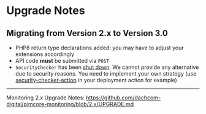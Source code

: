 # Upgrade Notes

## Migrating from Version 2.x to Version 3.0
- PHP8 return type declarations added: you may have to adjust your extensions accordingly
- API code **must** be submitted via `POST`
- `SecurityChecker` has been [shut down](https://github.com/sensiolabs/security-checker). We cannot provide any alternative due to
  security reasons. You need to implement your own strategy 
  (use [security-checker-action](https://github.com/symfonycorp/security-checker-action) in your deployment action for example)

***

Monitoring 2.x Upgrade Notes: https://github.com/dachcom-digital/pimcore-monitoring/blob/2.x/UPGRADE.md
